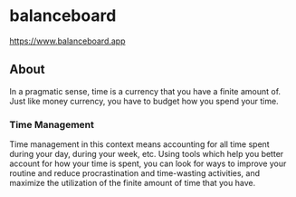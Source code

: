 # balanceboard
https://www.balanceboard.app

## About
In a pragmatic sense, time is a currency that you have a finite amount of.  Just like money currency, you have to budget how you spend your time.


### Time Management
Time management in this context means accounting for all time spent during your day, during your week, etc.
Using tools which help you better account for how your time is spent, you can look for ways to improve your routine and reduce procrastination and time-wasting activities, and maximize the utilization of the finite amount of time that you have.

